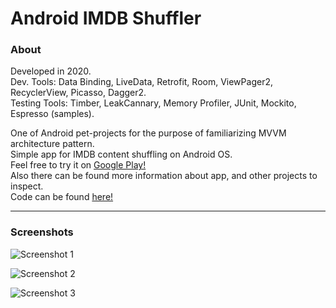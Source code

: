 # Android IMDB Shuffler
### About

Developed in 2020.  
Dev. Tools: Data Binding, LiveData, Retrofit, Room, ViewPager2, RecyclerView, Picasso, Dagger2.  
Testing Tools: Timber, LeakCannary, Memory Profiler, JUnit, Mockito, Espresso (samples).  

One of Android pet-projects for the purpose of familiarizing MVVM architecture pattern.  
Simple app for IMDB content shuffling on Android OS.  
Feel free to try it on [Google Play!](https://play.google.com/store/apps/details?id=com.ambiwsstudio.movie_shuffler)  
Also there can be found more information about app, and other projects to inspect.  
Code can be found [here!](https://github.com/AmbiWS/Android-IMDB-Shuffler/tree/master/app/src/main/java/com/ambiwsstudio/movie_shuffler)  

---

### Screenshots  

![Screenshot 1](https://play-lh.googleusercontent.com/vprXkLjX8pRnrySSP_UmGPpnsVSIsVFoa85fuqyLI0Dfhx6JFNKRrps-QJ7v1yFOTOM=w1920-h937-rw)  

![Screenshot 2](https://play-lh.googleusercontent.com/_XdLywlZtttFLtUZc6GcLlI8PLpESSwPS3t9aYxQI4uesDUhlJVaKm5feeERvIAcIHc=w1920-h937-rw)  

![Screenshot 3](https://play-lh.googleusercontent.com/oki0pNB-4r0RdEIemhoKDsWISYVEtoHFZWtGp76VDt-9Zd26-R3hjaqVGgaD-seBXgDp=w1920-h937-rw)  

